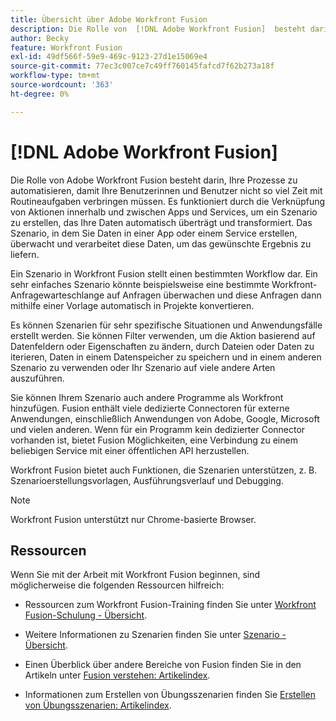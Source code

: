```yaml
---
title: Übersicht über Adobe Workfront Fusion
description: Die Rolle von  [!DNL Adobe Workfront Fusion]  besteht darin, Ihre Prozesse zu automatisieren, damit Sie sich auf neue Aufgaben konzentrieren können, anstatt dieselben Aufgaben immer und immer wieder zu wiederholen. Es funktioniert durch die Verknüpfung von Aktionen innerhalb und zwischen Apps und Services, um ein Szenario zu erstellen, das Ihre Daten automatisch überträgt und transformiert. Das Szenario, in dem Sie Daten in einer App oder einem Service erstellen, überwacht und verarbeitet diese Daten, um das gewünschte Ergebnis zu liefern.
author: Becky
feature: Workfront Fusion
exl-id: 49df566f-59e9-469c-9123-27d1e15069e4
source-git-commit: 77ec3c007ce7c49ff760145fafcd7f62b273a18f
workflow-type: tm+mt
source-wordcount: '363'
ht-degree: 0%

---
```


# [!DNL Adobe Workfront Fusion]

Die Rolle von Adobe Workfront Fusion besteht darin, Ihre Prozesse zu automatisieren, damit Ihre Benutzerinnen und Benutzer nicht so viel Zeit mit Routineaufgaben verbringen müssen. Es funktioniert durch die Verknüpfung von Aktionen innerhalb und zwischen Apps und Services, um ein Szenario zu erstellen, das Ihre Daten automatisch überträgt und transformiert. Das Szenario, in dem Sie Daten in einer App oder einem Service erstellen, überwacht und verarbeitet diese Daten, um das gewünschte Ergebnis zu liefern.

Ein Szenario in Workfront Fusion stellt einen bestimmten Workflow dar. Ein sehr einfaches Szenario könnte beispielsweise eine bestimmte Workfront-Anfragewarteschlange auf Anfragen überwachen und diese Anfragen dann mithilfe einer Vorlage automatisch in Projekte konvertieren.

Es können Szenarien für sehr spezifische Situationen und Anwendungsfälle erstellt werden. Sie können Filter verwenden, um die Aktion basierend auf Datenfeldern oder Eigenschaften zu ändern, durch Dateien oder Daten zu iterieren, Daten in einem Datenspeicher zu speichern und in einem anderen Szenario zu verwenden oder Ihr Szenario auf viele andere Arten auszuführen.

Sie können Ihrem Szenario auch andere Programme als Workfront hinzufügen. Fusion enthält viele dedizierte Connectoren für externe Anwendungen, einschließlich Anwendungen von Adobe, Google, Microsoft und vielen anderen. Wenn für ein Programm kein dedizierter Connector vorhanden ist, bietet Fusion Möglichkeiten, eine Verbindung zu einem beliebigen Service mit einer öffentlichen API herzustellen.

Workfront Fusion bietet auch Funktionen, die Szenarien unterstützen, z. B. Szenarioerstellungsvorlagen, Ausführungsverlauf und Debugging.

>[!NOTE]
>
>Workfront Fusion unterstützt nur Chrome-basierte Browser.

## Ressourcen

Wenn Sie mit der Arbeit mit Workfront Fusion beginnen, sind möglicherweise die folgenden Ressourcen hilfreich:

* Ressourcen zum Workfront Fusion-Training finden Sie unter [Workfront Fusion-Schulung - Übersicht](https://experienceleague.adobe.com/en/docs/workfront-learn/tutorials-workfront/fusion/welcome-to-workfront-fusion/introduction-and-tech-strategy).


* Weitere Informationen zu Szenarien finden Sie unter [Szenario - Übersicht](/help/workfront-fusion/get-started-with-fusion/understand-fusion/scenario-overview.md).

* Einen Überblick über andere Bereiche von Fusion finden Sie in den Artikeln unter [Fusion verstehen: Artikelindex](/help/workfront-fusion/get-started-with-fusion/understand-fusion/understand-fusion-toc.md).

* Informationen zum Erstellen von Übungsszenarien finden Sie [Erstellen von Übungsszenarien: Artikelindex](/help/workfront-fusion/build-practice-scenarios/build-practice-scenarios-toc.md).
